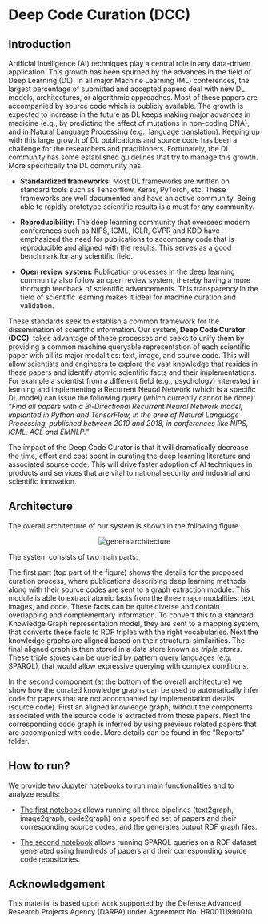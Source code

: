 
# Deep Code Curation (DCC)

## Introduction

Artificial Intelligence (AI) techniques play a central role in any data-driven application. This growth has been spurned by the advances in the field of Deep Learning (DL). In all major Machine Learning (ML) conferences, the largest percentage of submitted and accepted papers deal with new DL models, architectures, or algorithmic approaches. Most of these papers are accompanied by source code which is publicly available. The growth is expected to increase in the future as DL keeps making major advances in medicine (e.g., by predicting the effect of mutations in non-coding DNA), and in Natural Language Processing (e.g., language translation). Keeping up with this large growth of DL publications and source code has been a challenge for the researchers and practitioners. Fortunately, the DL community has some established guidelines that try to manage this growth. More specifically the DL community has:

* **Standardized frameworks:**  Most DL frameworks are written on standard tools such as Tensorflow, Keras, PyTorch, etc. These frameworks are well documented and have an active community. Being able to rapidly prototype scientific results is a must for any community.

* **Reproducibility:** The deep learning community that oversees modern conferences such as NIPS, ICML, ICLR, CVPR and KDD have emphasized the need for publications to accompany code that is reproducible and aligned with the results. This serves as a good benchmark for any scientific field.

* **Open review system:**  Publication processes in the deep learning community also follow an open review system, thereby having a more thorough feedback of scientific advancements. This transparency in the field of scientific learning makes it ideal for machine curation and validation.

These standards seek to establish a common framework for the dissemination of scientific information. Our system, **Deep Code Curator (DCC)**, takes advantage of these processes and seeks to unify them by providing a common machine queryable representation of each scientific paper with all its major modalities: text, image, and source code. This will allow scientists and engineers to explore the vast knowledge that resides in these papers and identify atomic scientific facts and their implementations. For example a scientist from a different field (e.g., psychology) interested in learning and implementing a Recurrent Neural Network (which is a specific DL model) can issue the following query (which currently cannot be done): *“Find all papers with a Bi-Directional Recurrent Neural Network model, implanted in Python and TensorFlow, in the area of Natural Language Processing, published between 2010 and 2018, in conferences like NIPS, ICML, ACL and EMNLP.”*

The impact of the Deep Code Curator is that it will dramatically decrease the time, effort and cost spent in curating the deep learning literature and associated source code. This will drive faster adoption of AI techniques in products and services that are vital to national security and industrial and scientific innovation. 

## Architecture

The overall architecture of our system is shown in the following figure.

<p align="center">
 <img align="center" src="https://github.com/deepcurator/DCC/blob/master/docs/Picture1.png" alt="generalarchitecture">
</p>

The system consists of two main parts:

The first part (top part of the figure) shows the details for the proposed curation process, where publications describing deep learning methods along with their source codes are sent to a graph extraction module. This module is able to extract atomic facts from the three major modalities: text, images, and code. These facts can be quite diverse and contain overlapping and complementary information. To convert this to a standard Knowledge Graph representation model, they are sent to a mapping system, that converts these facts to RDF triples with the right vocabularies. Next the knowledge graphs are aligned based on their structural similarities. The final aligned graph is then stored in a data store known as *triple stores*. These triple stores can be queried by pattern query languages (e.g. SPARQL), that would allow expressive querying with complex conditions. 

In the second component (at the bottom of the overall architecture) we show how the curated knowledge graphs can be used to automatically infer code for papers that are not accompanied by implementation details (source code). First an aligned knowledge graph, without the components associated with the source code is extracted from those papers. Next the corresponding code graph is inferred by using previous related papers that are accompanied with code. More details can be found in the "Reports" folder.


## How to run? 

We provide two Jupyter notebooks to run main functionalities and to analyze results:

- [The first notebook](demo/run_all_modalities/DCC.ipynb) allows running all three pipelines (text2graph, image2graph, code2graph) on a specified set of papers and their corresponding source codes, and the generates output RDF graph files.

- [The second notebook](demo/run_queries/Queries.ipynb) allows running SPARQL queries on a RDF dataset generated using hundreds of papers and their corresponding source code repositories.


## Acknowledgement

This material is based upon work supported by the Defense Advanced Research Projects Agency (DARPA) under Agreement No. HR00111990010
 

